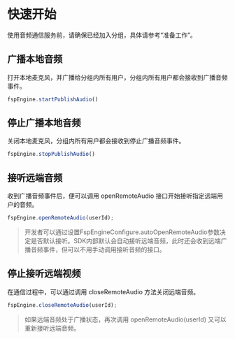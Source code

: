 # 快速开始

使用音频通信服务前，请确保已经加入分组，具体请参考“准备工作”。

## 广播本地音频

打开本地麦克风，并广播给分组内所有用户，分组内所有用户都会接收到广播音频事件。

```js
fspEngine.startPublishAudio()
```

## 停止广播本地音频

关闭本地麦克风，分组内所有用户都会接收到停止广播音频事件。

```js
fspEngine.stopPublishAudio()
```

## 接听远端音频

收到广播音频事件后，便可以调用 openRemoteAudio 接口开始接听指定远端用户的音频。

```js
fspEngine.openRemoteAudio(userId);
```

> 开发者可以通过设置FspEngineConfigure.autoOpenRemoteAudio参数决定是否默认接听。SDK内部默认会自动接听远端音频，此时还会收到远端广播音频事件，但可以不用手动调用接听音频的接口。

## 停止接听远端视频

在通信过程中，可以通过调用 closeRemoteAudio 方法关闭远端音频。

```js
fspEngine.closeRemoteAudio(userId);
```

> 如果远端音频处于广播状态，再次调用 openRemoteAudio(userId) 又可以重新接听远端音频。
